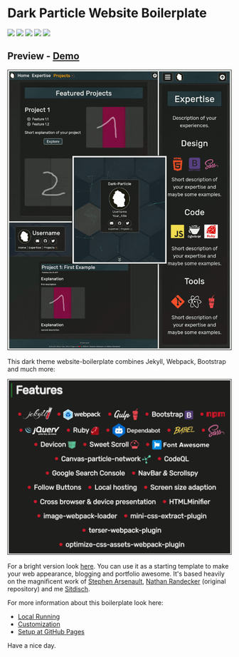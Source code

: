 # Dark Particle Website Boilerplate
<a href="https://github.com/sitdisch/Dark-Particle/actions?query=workflow%3ACodeQL" title="Explore it" target="_blank"><img src="https://img.shields.io/github/workflow/status/sitdisch/Dark-Particle/CodeQL?logo=github&label=CodeQL" /></a>
<a href="https://github.com/sitdisch/Dark-Particle/deployments/activity_log?environment=github-pages" title="Explore it" target="_blank"><img src="https://img.shields.io/github/deployments/sitdisch/Dark-Particle/github-pages?logo=github&label=State" /></a>
<img src="https://img.shields.io/github/checks-status/sitdisch/Dark-Particle/master?logo=github&label=Checks" />
<a title="Check it out" target="_blank" href="https://sitdisch.github.io/Dark-Particle/"><img src="https://img.shields.io/website?url=https%3A%2F%2Fsitdisch.github.io/Dark-Particle&label=Website" /></a>
<img src="https://img.shields.io/github/repo-size/sitdisch/Dark-Particle?label=Repo Size" />

## Preview - [Demo](https://sitdisch.github.io/Dark-Particle/ "Go there")

<a title="Go there" target="_blank" href="https://sitdisch.github.io/Dark-Particle/"><img alt="Dark-Particle" src="https://raw.githubusercontent.com/sitdisch/cloud/master/gifs/Dark_collage.gif" ></a>

This dark theme website-boilerplate combines Jekyll, Webpack, Bootstrap and much more:

<a title="Go there" target="_blank" href="https://sitdisch.github.io/mythemeway/2020/11/01/dark-particle.html#features"><img alt="Particle-Features" src="https://raw.githubusercontent.com/sitdisch/cloud/master/images/particle-features.png" ></a>

For a bright version look [here](https://github.com/MyThemeWay/Light-Particle). You can use it as a starting template to make your web appearance, blogging and portfolio awesome. It's based heavily on the magnificent work of [Stephen Arsenault](https://github.com/s-arsenault/s-arsenault.github.io "Go there"), [Nathan Randecker](https://github.com/nrandecker/particle "Go there") (original repository) and me [Sitdisch](https://github.com/sitdisch "Go there").

For more information about this boilerplate look here:
- [Local Running](https://sitdisch.github.io/mythemeway/2020/11/01/dark-particle.html#local-running "Go there")
- [Customization](https://sitdisch.github.io/mythemeway/2020/11/01/dark-particle.html#customization "Go there")
- [Setup at GitHub Pages](https://sitdisch.github.io/mythemeway/2020/11/01/dark-particle.html#setup-at-github-pages "Go there")

Have a nice day.
